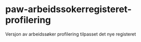 # paw-arbeidssokerregisteret-profilering
Versjon av arbeidssøker profilering tilpasset det nye registeret
